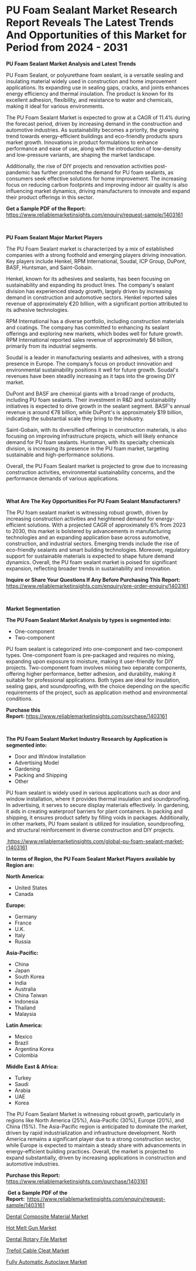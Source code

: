 <p><h1>PU Foam Sealant Market Research Report Reveals The Latest Trends And Opportunities of this Market for Period from 2024 - 2031</h1></p><p><strong>PU Foam Sealant Market Analysis and Latest Trends</strong></p>
<p><p>PU Foam Sealant, or polyurethane foam sealant, is a versatile sealing and insulating material widely used in construction and home improvement applications. Its expanding use in sealing gaps, cracks, and joints enhances energy efficiency and thermal insulation. The product is known for its excellent adhesion, flexibility, and resistance to water and chemicals, making it ideal for various environments.</p><p>The PU Foam Sealant Market is expected to grow at a CAGR of 11.4% during the forecast period, driven by increasing demand in the construction and automotive industries. As sustainability becomes a priority, the growing trend towards energy-efficient buildings and eco-friendly products spurs market growth. Innovations in product formulations to enhance performance and ease of use, along with the introduction of low-density and low-pressure variants, are shaping the market landscape. </p><p>Additionally, the rise of DIY projects and renovation activities post-pandemic has further promoted the demand for PU foam sealants, as consumers seek effective solutions for home improvement. The increasing focus on reducing carbon footprints and improving indoor air quality is also influencing market dynamics, driving manufacturers to innovate and expand their product offerings in this sector.</p></p>
<p><strong>Get a Sample PDF of the Report:&nbsp;</strong> <a href="https://www.reliablemarketinsights.com/enquiry/request-sample/1403161?utm_campaign=1620&utm_medium=2&utm_source=Github&utm_content=ia&utm_term=23102024&utm_id=pu-foam-sealant">https://www.reliablemarketinsights.com/enquiry/request-sample/1403161</a></p>
<p>&nbsp;</p>
<p><strong>PU Foam Sealant Major Market Players</strong></p>
<p><p>The PU Foam Sealant market is characterized by a mix of established companies with a strong foothold and emerging players driving innovation. Key players include Henkel, RPM International, Soudal, ICP Group, DuPont, BASF, Huntsman, and Saint-Gobain.</p><p>Henkel, known for its adhesives and sealants, has been focusing on sustainability and expanding its product lines. The company's sealant division has experienced steady growth, largely driven by increasing demand in construction and automotive sectors. Henkel reported sales revenue of approximately €20 billion, with a significant portion attributed to its adhesive technologies.</p><p>RPM International has a diverse portfolio, including construction materials and coatings. The company has committed to enhancing its sealant offerings and exploring new markets, which bodes well for future growth. RPM International reported sales revenue of approximately $6 billion, primarily from its industrial segments.</p><p>Soudal is a leader in manufacturing sealants and adhesives, with a strong presence in Europe. The company’s focus on product innovation and environmental sustainability positions it well for future growth. Soudal's revenues have been steadily increasing as it taps into the growing DIY market.</p><p>DuPont and BASF are chemical giants with a broad range of products, including PU foam sealants. Their investment in R&D and sustainability initiatives is expected to drive growth in the sealant segment. BASF's annual revenue is around €78 billion, while DuPont's is approximately $19 billion, indicating the substantial scale they bring to the industry.</p><p>Saint-Gobain, with its diversified offerings in construction materials, is also focusing on improving infrastructure projects, which will likely enhance demand for PU foam sealants. Huntsman, with its specialty chemicals division, is increasing its presence in the PU foam market, targeting sustainable and high-performance solutions.</p><p>Overall, the PU Foam Sealant market is projected to grow due to increasing construction activities, environmental sustainability concerns, and the performance demands of various applications.</p></p>
<p>&nbsp;</p>
<p><strong>What Are The Key Opportunities For PU Foam Sealant Manufacturers?</strong></p>
<p><p>The PU foam sealant market is witnessing robust growth, driven by increasing construction activities and heightened demand for energy-efficient solutions. With a projected CAGR of approximately 6% from 2023 to 2030, this market is bolstered by advancements in manufacturing technologies and an expanding application base across automotive, construction, and industrial sectors. Emerging trends include the rise of eco-friendly sealants and smart building technologies. Moreover, regulatory support for sustainable materials is expected to shape future demand dynamics. Overall, the PU foam sealant market is poised for significant expansion, reflecting broader trends in sustainability and innovation.</p></p>
<p><strong>Inquire or Share Your Questions If Any Before Purchasing This Report:</strong> <a href="https://www.reliablemarketinsights.com/enquiry/pre-order-enquiry/1403161?utm_campaign=1620&utm_medium=2&utm_source=Github&utm_content=ia&utm_term=23102024&utm_id=pu-foam-sealant">https://www.reliablemarketinsights.com/enquiry/pre-order-enquiry/1403161</a></p>
<p>&nbsp;</p>
<p><strong>Market Segmentation</strong></p>
<p><strong>The PU Foam Sealant Market Analysis by types is segmented into:</strong></p>
<p><ul><li>One-component</li><li>Two-component</li></ul></p>
<p><p>PU foam sealant is categorized into one-component and two-component types. One-component foam is pre-packaged and requires no mixing, expanding upon exposure to moisture, making it user-friendly for DIY projects. Two-component foam involves mixing two separate components, offering higher performance, better adhesion, and durability, making it suitable for professional applications. Both types are ideal for insulation, sealing gaps, and soundproofing, with the choice depending on the specific requirements of the project, such as application method and environmental conditions.</p></p>
<p><strong>Purchase this Report:&nbsp;</strong><a href="https://www.reliablemarketinsights.com/purchase/1403161?utm_campaign=1620&utm_medium=2&utm_source=Github&utm_content=ia&utm_term=23102024&utm_id=pu-foam-sealant">https://www.reliablemarketinsights.com/purchase/1403161</a></p>
<p>&nbsp;</p>
<p><strong>The PU Foam Sealant Market Industry Research by Application is segmented into:</strong></p>
<p><ul><li>Door and Window Installation</li><li>Advertising Model</li><li>Gardening</li><li>Packing and Shipping</li><li>Other</li></ul></p>
<p><p>PU foam sealant is widely used in various applications such as door and window installation, where it provides thermal insulation and soundproofing. In advertising, it serves to secure display materials effectively. In gardening, it aids in creating waterproof barriers for plant containers. In packing and shipping, it ensures product safety by filling voids in packages. Additionally, in other markets, PU foam sealant is utilized for insulation, soundproofing, and structural reinforcement in diverse construction and DIY projects.</p></p>
<p><a href="https://www.reliablemarketinsights.com/global-pu-foam-sealant-market-r1403161?utm_campaign=1620&utm_medium=2&utm_source=Github&utm_content=ia&utm_term=23102024&utm_id=pu-foam-sealant">&nbsp;https://www.reliablemarketinsights.com/global-pu-foam-sealant-market-r1403161</a></p>
<p><strong>In terms of Region, the PU Foam Sealant Market Players available by Region are:</strong></p>
<p>
    <p> <strong> North America: </strong>
        <ul>
            <li>United States</li>
            <li>Canada</li>
        </ul>
        </p> 
    <p> <strong> Europe: </strong>
        <ul>
            <li>Germany</li>
            <li>France</li>
            <li>U.K.</li>
            <li>Italy</li>
            <li>Russia</li>
        </ul>
        </p> 
    <p> <strong> Asia-Pacific: </strong>
        <ul>
            <li>China</li>
            <li>Japan</li>
            <li>South Korea</li>
            <li>India</li>
            <li>Australia</li>
            <li>China Taiwan</li>
            <li>Indonesia</li>
            <li>Thailand</li>
            <li>Malaysia</li>
        </ul>
        </p> 
    <p> <strong> Latin America: </strong>
        <ul>
            <li>Mexico</li>
            <li>Brazil</li>
            <li>Argentina Korea</li>
            <li>Colombia</li>
        </ul>
        </p> 
    <p> <strong> Middle East & Africa: </strong>
        <ul>
            <li>Turkey</li>
            <li>Saudi</li>
            <li>Arabia</li>
            <li>UAE</li>
            <li>Korea</li>
        </ul>
    </p>
    </p>
<p><p>The PU Foam Sealant Market is witnessing robust growth, particularly in regions like North America (25%), Asia-Pacific (30%), Europe (20%), and China (15%). The Asia-Pacific region is anticipated to dominate the market, driven by rapid industrialization and infrastructure development. North America remains a significant player due to a strong construction sector, while Europe is expected to maintain a steady share with advancements in energy-efficient building practices. Overall, the market is projected to expand substantially, driven by increasing applications in construction and automotive industries.</p></p>
<p><strong>Purchase this Report: </strong><a href="https://www.reliablemarketinsights.com/purchase/1403161?utm_campaign=1620&utm_medium=2&utm_source=Github&utm_content=ia&utm_term=23102024&utm_id=pu-foam-sealant">https://www.reliablemarketinsights.com/purchase/1403161</a></p>
<p>&nbsp;<strong>Get a Sample PDF of the Report:&nbsp;&nbsp;</strong><a href="https://www.reliablemarketinsights.com/enquiry/request-sample/1403161?utm_campaign=1620&utm_medium=2&utm_source=Github&utm_content=ia&utm_term=23102024&utm_id=pu-foam-sealant">https://www.reliablemarketinsights.com/enquiry/request-sample/1403161</a></p>
<p><strong></strong></p>
<p><p><a href="https://www.linkedin.com/pulse/market-dynamics-future-trends-global-dental-composite-material-2szge?utm_campaign=1620&utm_medium=2&utm_source=Github&utm_content=ia&utm_term=23102024&utm_id=pu-foam-sealant">Dental Composite Material Market</a></p><p><a href="https://issuu.com/reportprime-2/docs/hot-melt-gun-market-size-2030.pptx_6b41caece21beb?utm_campaign=1620&utm_medium=2&utm_source=Github&utm_content=ia&utm_term=23102024&utm_id=pu-foam-sealant">Hot Melt Gun Market</a></p><p><a href="https://www.linkedin.com/pulse/disruption-innovation-dental-rotary-file-industry-market-leiae?utm_campaign=1620&utm_medium=2&utm_source=Github&utm_content=ia&utm_term=23102024&utm_id=pu-foam-sealant">Dental Rotary File Market</a></p><p><a href="https://github.com/JakirUddin511/Market-Research-Report-List-1/blob/main/trefoil-cable-cleat-market.md?utm_campaign=1620&utm_medium=2&utm_source=Github&utm_content=ia&utm_term=23102024&utm_id=pu-foam-sealant">Trefoil Cable Cleat Market</a></p><p><a href="https://www.linkedin.com/pulse/fully-automatic-autoclave-market-evolution-global-trends-rii8e?utm_campaign=1620&utm_medium=2&utm_source=Github&utm_content=ia&utm_term=23102024&utm_id=pu-foam-sealant">Fully Automatic Autoclave Market</a></p></p>